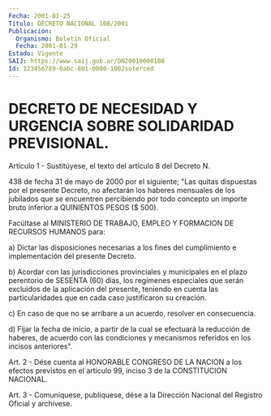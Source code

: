 ```yaml
---
Fecha: 2001-01-25
Título: DECRETO NACIONAL 108/2001
Publicación:
  Organismo: Boletín Oficial
  Fecha: 2001-01-29
Estado: Vigente
SAIJ: https://www.saij.gob.ar/DN20010000108
Id: 123456789-0abc-801-0000-1002soterced
---
```

# DECRETO DE NECESIDAD Y URGENCIA SOBRE SOLIDARIDAD PREVISIONAL.

<a id="1"></a>
Artículo  1  - Sustitúyese, el texto del artículo 8 del Decreto N.

438 de fecha 31  de  mayo  de  2000  por  el siguiente; "Las quitas dispuestas  por  el  presente   Decreto, no afectarán  los  haberes mensuales de los jubilados que se  encuentren  percibiendo por todo concepto  un  importe  bruto inferior a QUINIENTOS  PESOS  ($  500).

Facúltase al MINISTERIO  DE TRABAJO, EMPLEO Y FORMACION DE RECURSOS HUMANOS para:

a) Dictar las disposiciones necesarias a los fines del cumplimiento e  implementación  del    presente   Decreto.

b) Acordar con las jurisdicciones provinciales y municipales  en el plazo perentorio de SESENTA (60) días, los regímenes especiales que serán  excluidos  de la aplicación del presente, teniendo en cuenta las particularidades  que  en  cada  caso  justificaron su creación.

c)  En  caso  de  que  no  se  arribare a un acuerdo,  resolver  en consecuencia.

d) Fijar la fecha de inicio, a partir  de  la  cual se efectuará la reducción de haberes, de acuerdo con las condiciones  y  mecanismos referidos en los incisos anteriores".

<a id="2"></a>
Art.  2  -  Dése  cuenta al HONORABLE CONGRESO DE LA NACION a  los efectos previstos en  el  artículo  99, inciso 3 de la CONSTITUCION NACIONAL.

<a id="3"></a>
Art.  3 - Comuníquese, publíquese, dése a la Dirección Nacional del Registro  Oficial y archívese.